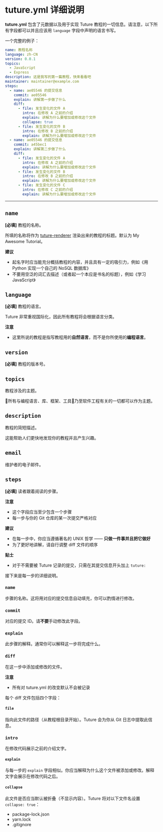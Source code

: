 # tuture.yml 详细说明

**tuture.yml** 包含了元数据以及用于实现 Tuture 教程的一切信息。请注意，以下所有字段都可以并且应该用 `language` 字段中声明的语言书写。

一个完整的例子：

```yaml
name: 教程名称
language: zh-CN
version: 0.0.1
topics:
  - JavaScript
  - Express
description: 这是我写的第一篇教程，快来看看吧
maintainer: maintainer@example.com
steps:
  - name: ae05546 的提交信息
    commit: ae05546
    explain: 讲解第一步做了什么
    diff:
      - file: 发生变化的文件 A
        intro: 在修改 A 之前的介绍
        explain: 讲解为什么要增加或修改这个文件
        collapse: true
      - file: 发生变化的文件 B
        intro: 在修改 B 之前的介绍
        explain: 讲解为什么要增加或修改这个文件
  - name: ae05546 的提交信息
    commit: a45bec1
    explain: 讲解第二步做了什么
    diff:
      - file: 发生变化的文件 A
        intro: 在修改 A 之前的介绍
        explain: 讲解为什么要增加或修改这个文件
      - file: 发生变化的文件 B
        intro: 在修改 B 之前的介绍
        explain: 讲解为什么要增加或修改这个文件
      - file: 发生变化的文件 C
        intro: 在修改 C 之前的介绍
        explain: 讲解为什么要增加或修改这个文件
```

---

## `name`

**[必填]** 教程的名称。

所填的名称将作为 [tuture-renderer](https://github.com/tutureproject/renderer) 渲染出来的教程的标题。默认为 My Awesome Tutorial。

**建议**

- 起名字时应当能充分概括教程的内容，并且具有一定的吸引力，例如《用 Python 实现一个自己的 NoSQL 数据库》
- 不要用空泛的词汇去描述（或者起一个本应是书名的标题），例如《学习 JavaScript》

## `language`

**[必填]** 教程的语言。

Tuture 非常重视国际化，因此所有教程将会根据语言分类。

**注意**

- 这里所说的教程是指写教程用的**自然语言**，而不是你所使用的**编程语言**。

## `version`

**[必填]** 教程的版本号。

## `topics`

教程涉及的主题。

所有与编程语言、库、框架、工具乃至软件工程有关的一切都可以作为主题。

## `description`

教程的简短描述。

这能帮助人们更快地发现你的教程并且产生兴趣。

## `email`

维护者的电子邮件。

## `steps`

**[必填]** 读者跟着阅读的步骤。

**注意**

- 这个字段应当至少包含一个步骤
- 每一步与你的 Git 仓库的某一次提交严格对应

**建议**

- 在每一步中，你应当遵循著名的 UNIX 哲学 —— **只做一件事并且把它做好**
- 为了更好地讲解，请自行调整 diff 文件的顺序

**贴士**

- 对于不需要被 Tuture 记录的提交，只需在其提交信息开头加上 `tuture:`

接下来是每一步的详细说明。

### `name`

步骤的名称。这将用对应的提交信息自动填充，你可以酌情进行修改。

### `commit`

对应的提交 ID。请**不要**手动修改此字段。

### `explain`

此步骤的解释。通常你可以解释这一步将完成什么。

### `diff`

在这一步中添加或修改的文件。

**注意**

- 所有对 tuture.yml 的改变默认不会被记录

每个 diff 文件包括四个字段：

#### `file`

指向此文件的路径（从教程根目录开始）。Tuture 会为你从 Git 日志中提取此信息。

### `intro`

在修改代码展示之前的介绍文字。

#### `explain`

与每一步的 `explain` 字段相似。你应当解释为什么这个文件被添加或修改。解释文字会展示在修改代码之后。

#### `collapse`

此文件是否应当默认被折叠（不显示内容）。Tuture 将对以下文件名设置 `collapse: true`：

- package-lock.json
- yarn.lock
- .gitignore

